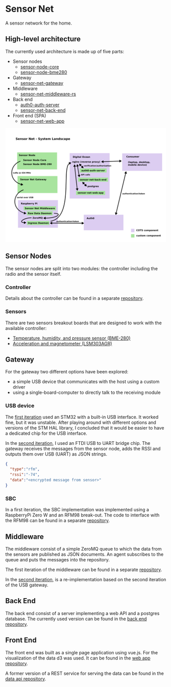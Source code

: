 # Sensor Net
A sensor network for the home.

## High-level architecture
The currently used architecture is made up of five parts:
  * Sensor nodes
    * [sensor-node-core](https://github.com/hannes-hochreiner/sensor-node-core)
    * [sensor-node-bme280](https://github.com/hannes-hochreiner/sensor-node-bme280)
  * Gateway
    * [sensor-net-gateway](https://github.com/hannes-hochreiner/sensor-net-gateway)
  * Middleware
    * [sensor-net-middleware-rs](https://github.com/hannes-hochreiner/sensor-net-middleware-rs)
  * Back end
    * [auth0-auth-server](https://github.com/hannes-hochreiner/auth0-auth-server)
    * [sensor-net-back-end](https://github.com/hannes-hochreiner/sensor-net-back-end)
  * Front end (SPA)
    * [sensor-net-web-app](https://github.com/hannes-hochreiner/sensor-net-web-app)

![System Landscape](system_landscape.svg)

## Sensor Nodes
The sensor nodes are split into two modules: the controller including the radio and the sensor itself.

### Controller
Details about the controller can be found in a separate [repository](https://github.com/hannes-hochreiner/sensor-node-core).

### Sensors
There are two sensors breakout boards that are designed to work with the available controller:
  * [Temperature, humidity, and pressure sensor (BME-280)](https://github.com/hannes-hochreiner/sensor-node-bme280)
  * [Acceleration and magnetometer (LSM303AGR)](https://github.com/hannes-hochreiner/sensor-node-lsm303agr)

## Gateway
For the gateway two different options have been explored:
  * a simple USB device that communicates with the host using a custom driver
  * using a single-board-computer to directly talk to the receiving module

### USB device
The [first iteration](https://github.com/hannes-hochreiner/ism-gateway) used an STM32 with a built-in USB interface.
It worked fine, but it was unstable.
After playing around with different options and versions of the STM HAL library, I concluded that it would be easier to have a dedicated chip for the USB interface.

In the [second iteration](https://github.com/hannes-hochreiner/sensor-net-gateway), I used an FTDI USB to UART bridge chip.
The gateway receives the messages from the sensor node, adds the RSSI and outputs them over USB (UART) as JSON strings.

```JSON
{
  "type":"rfm",
  "rssi":"-74",
  "data":"<encrypted message from sensor>"
}
```
### SBC
In a first iteration, the SBC implementation was implemented using a RaspberryPi Zero W and an RFM98 break-out.
The code to interface with the RFM98 can be found in a separate [repository](https://github.com/hannes-hochreiner/rfm98-breakout).

## Middleware
The middleware consist of a simple ZeroMQ queue to which the data from the sensors are published as JSON documents.
An agent subscribes to the queue and puts the messages into the repository.

The first iteration of the middleware can be found in a separate [repository](https://github.com/hannes-hochreiner/raw-data-db-agent).

In the [second iteration](https://github.com/hannes-hochreiner/sensor-net-middleware), is a re-implementation based on the second iteration of the USB gateway.

## Back End
The back end consist of a server implementing a web API and a postgres database.
The currently used version can be found in the [back end repository](https://github.com/hannes-hochreiner/sensor-net-back-end).

## Front End
The front end was built as a single page application using vue.js.
For the visualization of the data d3 was used.
It can be found in the [web app repository](https://github.com/hannes-hochreiner/sensor-net-web-app).

A former version of a REST service for serving the data can be found in the [data api repository](https://github.com/hannes-hochreiner/sensor-net-data-api).
